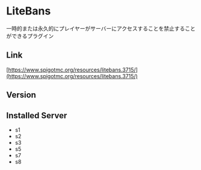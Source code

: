 # LiteBans
一時的または永久的にプレイヤーがサーバーにアクセスすることを禁止することができるプラグイン

## Link
[https://www.spigotmc.org/resources/litebans.3715/](https://www.spigotmc.org/resources/litebans.3715/)

## Version

## Installed Server
- s1
- s2
- s3
- s5
- s7
- s8

